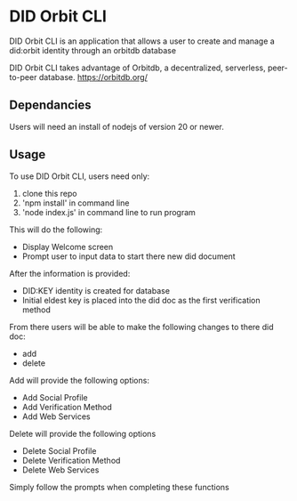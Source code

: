 # DID Orbit CLI

DID Orbit CLI is an application that allows a user to create and manage a did:orbit identity through an orbitdb database

DID Orbit CLI takes advantage of Orbitdb, a decentralized, serverless, peer-to-peer database.
https://orbitdb.org/

## Dependancies

Users will need an install of nodejs of version 20 or newer.

## Usage

To use DID Orbit CLI, users need only:
1. clone this repo
2. 'npm install' in command line
3. 'node index.js' in command line to run program

This will do the following:
- Display Welcome screen
- Prompt user to input data to start there new did document

After the information is provided:
- DID:KEY identity is created for database
- Initial eldest key is placed into the did doc as the first verification method

From there users will be able to make the following changes to there did doc:
- add
- delete

Add will provide the following options:
- Add Social Profile
- Add Verification Method
- Add Web Services

Delete will provide the following options
- Delete Social Profile
- Delete Verification Method
- Delete Web Services

Simply follow the prompts when completing these functions
